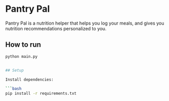 # Pantry Pal

Pantry Pal is a nutrition helper that helps you log your meals, and gives you nutrition recommendations personalized to you. 

## How to run

```bash
python main.py


## Setup

Install dependencies:

```bash
pip install -r requirements.txt